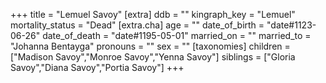 +++
title = "Lemuel Savoy"
[extra]
ddb = ""
kingraph_key = "Lemuel"
mortality_status = "Dead"
[extra.cha]
age = ""
date_of_birth = "date#1123-06-26"
date_of_death = "date#1195-05-01"
married_on = ""
married_to = "Johanna Bentayga"
pronouns = ""
sex = ""
[taxonomies]
children = ["Madison Savoy","Monroe Savoy","Yenna Savoy"]
siblings = ["Gloria Savoy","Diana Savoy","Portia Savoy"]
+++

